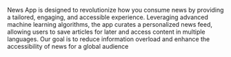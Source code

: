 News App is designed to revolutionize how you consume news by providing a tailored, engaging, and accessible experience. Leveraging advanced machine learning algorithms, the app curates a personalized news feed, allowing users to save articles for later and access content in multiple languages. Our goal is to reduce information overload and enhance the accessibility of news for a global audience
